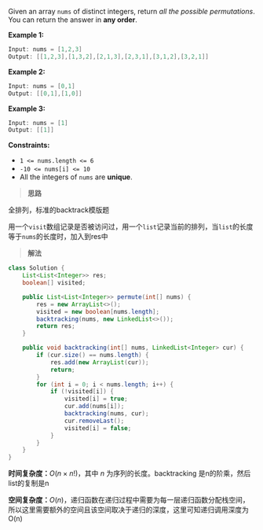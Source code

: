 Given an array `nums` of distinct integers, return *all the possible permutations*. You can return the answer in **any order**.

 

**Example 1:**

```java
Input: nums = [1,2,3]
Output: [[1,2,3],[1,3,2],[2,1,3],[2,3,1],[3,1,2],[3,2,1]]
```

**Example 2:**

```java
Input: nums = [0,1]
Output: [[0,1],[1,0]]
```

**Example 3:**

```java
Input: nums = [1]
Output: [[1]]
```

 

**Constraints:**

- `1 <= nums.length <= 6`
- `-10 <= nums[i] <= 10`
- All the integers of `nums` are **unique**.

> **思路**

全排列，标准的backtrack模版题

用一个`visit`数组记录是否被访问过，用一个`list`记录当前的排列，当`list`的长度等于`nums`的长度时，加入到res中

> **解法**

```java
class Solution {
    List<List<Integer>> res;
    boolean[] visited;

    public List<List<Integer>> permute(int[] nums) {
        res = new ArrayList<>();
        visited = new boolean[nums.length];
        backtracking(nums, new LinkedList<>());
        return res;
    }

    public void backtracking(int[] nums, LinkedList<Integer> cur) {
        if (cur.size() == nums.length) {
            res.add(new ArrayList(cur));
            return;
        }
        for (int i = 0; i < nums.length; i++) {
            if (!visited[i]) {
                visited[i] = true;
                cur.add(nums[i]);
                backtracking(nums, cur);
                cur.removeLast();
                visited[i] = false;
            }
        }
    }
}
```

**时间复杂度：**$O(n \times n!)$，其中 *n* 为序列的长度。backtracking 是n的阶乘，然后list的复制是n

**空间复杂度：**$O(n)$，递归函数在递归过程中需要为每一层递归函数分配栈空间，所以这里需要额外的空间且该空间取决于递归的深度，这里可知递归调用深度为 O(n)